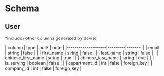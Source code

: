 # Schema

## User
*includes other columns generated by devise

| column             | type    | null? | note |
|--------------------|---------|-------| |
| email              | string  | false | |
| first_name         | string  | false | |
| last_name          | string  | false | |
| chinese_first_name | string  | true  | |
| chinese_last_name  | string  | true  | |
| is_serving         | boolean | false | |
| department_id      | int     | false | foreign_key |
| company_id         | int     | false | foreign_key |
